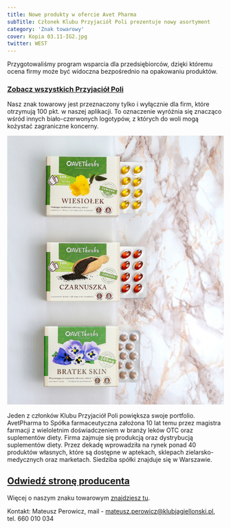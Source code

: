 ```yaml
---
title: Nowe produkty w ofercie Avet Pharma
subTitle: Członek Klubu Przyjaciół Poli prezentuje nowy asortyment
category: 'Znak towarowy'
cover: Kopia 03.11-IG2.jpg
twitter: WEST
---
```


Przygotowaliśmy program wsparcia dla przedsiębiorców, dzięki któremu ocena firmy może być widoczna bezpośrednio na opakowaniu produktów.

### [Zobacz wszystkich Przyjaciół Poli](https://klubjagiellonski.github.io/pola-web/friends)

Nasz znak towarowy jest przeznaczony tylko i wyłącznie dla firm, które otrzymują 100 pkt. w naszej aplikacji. To oznaczenie wyróżnia się znacząco wśród innych biało-czerwonych logotypów, z których do woli mogą kożystać zagraniczne koncerny.

![](fota.jpg)

Jeden z członków Klubu Przyjaciół Poli powiększa swoje portfolio. AvetPharma to Spółka farmaceutyczna założona 10 lat temu przez magistra farmacji z wieloletnim doświadczeniem w branży leków OTC oraz suplementów diety. Firma zajmuje się produkcją oraz dystrybucją suplementów diety. Przez dekadę wprowadziła na rynek ponad 40 produktów własnych, które są dostępne w aptekach, sklepach zielarsko-medycznych oraz marketach. Siedziba spółki znajduje się w Warszawie.

## [Odwiedź stronę producenta](https://avetpharma.pl/)

Więcej o naszym znaku towarowym [znajdziesz tu](https://klubjagiellonski.github.io/pola-web/friends).

Kontakt: Mateusz Perowicz, mail - mateusz.perowicz@klubjagiellonski.pl, tel. 660 010 034
